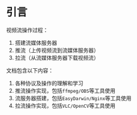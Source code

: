 
# 引言

视频流操作过程：

1. 搭建流媒体服务器
2. 推流（上传视频流到流媒体服务器）
3. 拉流（从流媒体服务器下载视频流）

文档包含以下内容：

1. 各种协议及操作的理解和学习
2. 推流操作实现，包括`ffmpeg/OBS`等工具使用
3. 流服务器搭建，包括`EasyDarwin/Nginx`等工具使用
4. 拉流操作实现，包括`VLC/OpenCV`等工具使用